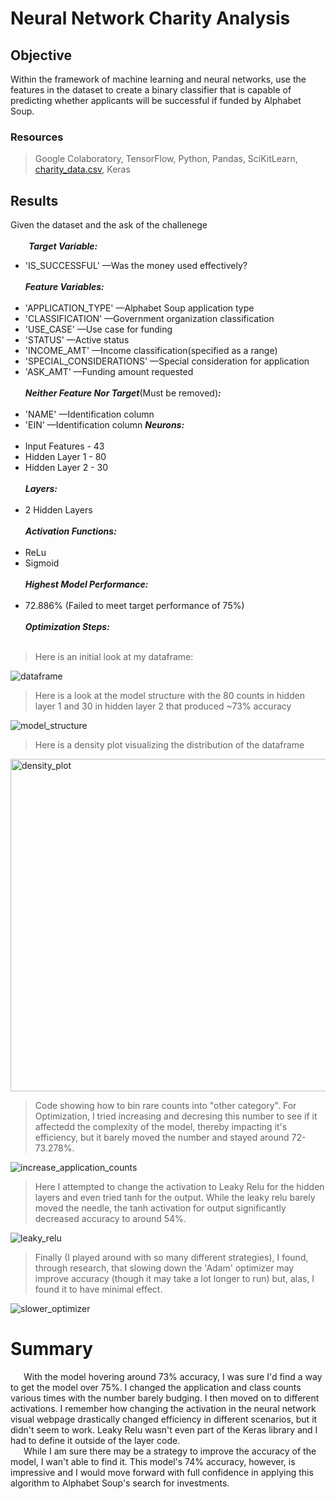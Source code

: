 # Neural Network Charity Analysis

## Objective
Within the framework of machine learning and neural networks, use the features in the dataset to create a binary classifier that is capable of predicting whether applicants will be successful if funded by Alphabet Soup.

### Resources
> Google Colaboratory, TensorFlow, Python, Pandas, SciKitLearn, [charity_data.csv](https://raw.githubusercontent.com/MRLinares/Neural_Network_Charity_Analysis/main/Resources/charity_data.csv), Keras

## Results

Given the dataset and the ask of the challenege<br><br>
&ensp;&ensp;&ensp;&nbsp;&nbsp;***Target Variable:***
* 'IS_SUCCESSFUL' —Was the money used effectively? <br><br>
***Feature Variables:*** <br><br>
* 'APPLICATION_TYPE' —Alphabet Soup application type
* 'CLASSIFICATION' —Government organization classification
* 'USE_CASE' —Use case for funding
* 'STATUS' —Active status
* 'INCOME_AMT' —Income classification(specified as a range)
* 'SPECIAL_CONSIDERATIONS' —Special consideration for application
* 'ASK_AMT' —Funding amount requested<br><br>
***Neither Feature Nor Target***(Must be removed)***:*** <br><br>
* 'NAME' —Identification column
* 'EIN' —Identification column
***Neurons:*** <br><br>
* Input Features - 43
* Hidden Layer 1 - 80
* Hidden Layer 2 - 30 <br><br>
***Layers:*** <br><br>
* 2 Hidden Layers <br><br>
***Activation Functions:*** <br><br>
* ReLu
* Sigmoid <br><br>
***Highest Model Performance:*** <br><br>
* 72.886% (Failed to meet target performance of 75%) <br><br>
***Optimization Steps:*** <br><br>

> Here is an initial look at my dataframe:

![dataframe](https://user-images.githubusercontent.com/108758105/211679614-8f9867dd-9f59-4d5b-bf64-c1f81dfa6d54.png)

> Here is a look at the model structure with the 80 counts in hidden layer 1 and 30 in hidden layer 2 that produced ~73% accuracy

![model_structure](https://user-images.githubusercontent.com/108758105/211679652-5e3d48b3-9ffb-4c22-90be-c2c2f2f3846d.png)

> Here is a density plot visualizing the distribution of the dataframe

<img width="532" alt="density_plot" src="https://user-images.githubusercontent.com/108758105/211225526-0c867552-1b78-4e69-a38f-02217c6f476f.png">

> Code showing how to bin rare counts into "other category".  For Optimization, I tried increasing and decresing this number to see if it affectedd the complexity of the model, thereby impacting it's efficiency, but it barely moved the number and stayed around 72-73.278%.

![increase_application_counts](https://user-images.githubusercontent.com/108758105/211679738-59d0d4e1-abdc-4490-9b65-c07da99a8ef2.png)

> Here I attempted to change the activation to Leaky Relu for the hidden layers and even tried tanh for the output.  While the leaky relu barely moved the needle, the tanh activation for output significantly decreased accuracy to around 54%.

![leaky_relu](https://user-images.githubusercontent.com/108758105/211679703-e2b83bc8-6d90-4e0d-b321-2908c080e506.png)

> Finally (I played around with so many different strategies), I found, through research, that slowing down the 'Adam' optimizer may improve accuracy (though it may take a lot longer to run) but, alas, I found it to have minimal effect. 

![slower_optimizer](https://user-images.githubusercontent.com/108758105/211679727-90af6163-c096-4f92-8a8a-d107c49b0c96.png)

# Summary

&ensp;&ensp;&ensp;With the model hovering around 73% accuracy, I was sure I'd find a way to get the model over 75%.  I changed the application and class counts various times with the number barely budging.  I then moved on to different activations.  I remember how changing the activation in the neural network visual webpage drastically changed efficiency in different scenarios, but it didn't seem to work.  Leaky Relu wasn't even part of the Keras library and I had to define it outside of the layer code.\
&ensp;&ensp;&ensp;While I am sure there may be a strategy to improve the accuracy of the model, I wan't able to find it.  This model's 74% accuracy, however, is impressive and I would move forward with full confidence in applying this algorithm to Alphabet Soup's search for investments.
